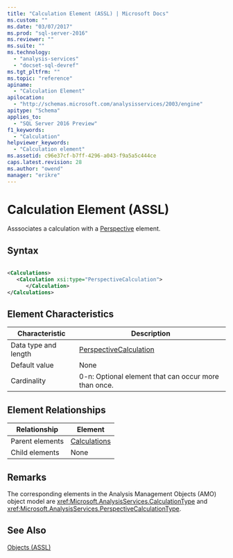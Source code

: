 ```yaml
---
title: "Calculation Element (ASSL) | Microsoft Docs"
ms.custom: ""
ms.date: "03/07/2017"
ms.prod: "sql-server-2016"
ms.reviewer: ""
ms.suite: ""
ms.technology: 
  - "analysis-services"
  - "docset-sql-devref"
ms.tgt_pltfrm: ""
ms.topic: "reference"
apiname: 
  - "Calculation Element"
apilocation: 
  - "http://schemas.microsoft.com/analysisservices/2003/engine"
apitype: "Schema"
applies_to: 
  - "SQL Server 2016 Preview"
f1_keywords: 
  - "Calculation"
helpviewer_keywords: 
  - "Calculation element"
ms.assetid: c96e37cf-b7ff-4296-a043-f9a5a5c444ce
caps.latest.revision: 28
ms.author: "owend"
manager: "erikre"
---
```

# Calculation Element (ASSL)
  Asssociates a calculation with a [Perspective](../../../analysis-services/scripting/objects/perspective-element-assl.md) element.  
  
## Syntax  
  
```xml  
  
<Calculations>  
   <Calculation xsi:type="PerspectiveCalculation">  
      </Calculation>  
</Calculations>  
```  
  
## Element Characteristics  
  
|Characteristic|Description|  
|--------------------|-----------------|  
|Data type and length|[PerspectiveCalculation](../../../analysis-services/scripting/data-type/perspectivecalculation-data-type-assl.md)|  
|Default value|None|  
|Cardinality|0-n: Optional element that can occur more than once.|  
  
## Element Relationships  
  
|Relationship|Element|  
|------------------|-------------|  
|Parent elements|[Calculations](../../../analysis-services/scripting/collections/calculations-element-assl.md)|  
|Child elements|None|  
  
## Remarks  
 The corresponding elements in the Analysis Management Objects (AMO) object model are <xref:Microsoft.AnalysisServices.CalculationType> and <xref:Microsoft.AnalysisServices.PerspectiveCalculationType>.  
  
## See Also  
 [Objects &#40;ASSL&#41;](../../../analysis-services/scripting/objects/objects-assl.md)  
  
  